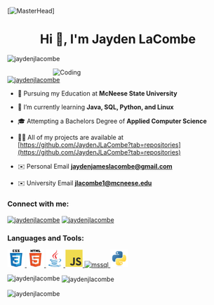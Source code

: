 [![MasterHead](https://camo.githubusercontent.com/ba9f3bd30647e352a3f5e1e45eb45c6ec7bad6155cd16aaedf4a426738da0ca5/68747470733a2f2f696e646f616e616c79746963612e636f6d2f7374617469632f696d616765732f62616e6e6572722e676966)]
<h1 align="center">Hi 👋, I'm Jayden LaCombe</h1>
<p align="left"> <img src="https://komarev.com/ghpvc/?username=jaydenjlacombe&label=Profile%20views&color=0e75b6&style=flat" alt="jaydenjlacombe" /> </p>
<img align="right" alt="Coding" width="400" src="https://media2.giphy.com/media/qgQUggAC3Pfv687qPC/giphy.gif?cid=790b7611cf075007a60c05d979938dcefa1053560fe42c2f&rid=giphy.gif&ct=g">

<p align="left"> <a href="https://twitter.com/jaydenjlacombe" target="blank"><img src="https://img.shields.io/twitter/follow/jaydenjlacombe?logo=twitter&style=for-the-badge" alt="jaydenjlacombe" /></a> </p>

- 🏫 Pursuing my Education at **McNeese State University**

- 🌱 I’m currently learning **Java, SQL, Python, and Linux**

- 🎓 Attempting a Bachelors Degree of **Applied Computer Science**

- 👨‍💻 All of my projects are available at [https://github.com/JaydenJLaCombe?tab=repositories](https://github.com/JaydenJLaCombe?tab=repositories)

- ✉️ Personal Email **jaydenjameslacombe@gmail.com**

- ✉️ University Email **jlacombe1@mcneese.edu**

<h3 align="left">Connect with me:</h3>
<p align="left">
<a href="https://twitter.com/jaydenjlacombe" target="blank"><img align="center" src="https://raw.githubusercontent.com/rahuldkjain/github-profile-readme-generator/master/src/images/icons/Social/twitter.svg" alt="jaydenjlacombe" height="30" width="40" /></a>
<a href="https://instagram.com/jaydenjlacombe" target="blank"><img align="center" src="https://raw.githubusercontent.com/rahuldkjain/github-profile-readme-generator/master/src/images/icons/Social/instagram.svg" alt="jaydenjlacombe" height="30" width="40" /></a>
</p>

<h3 align="left">Languages and Tools:</h3>
<p align="left"> <a href="https://www.w3schools.com/css/" target="_blank" rel="noreferrer"> <img src="https://raw.githubusercontent.com/devicons/devicon/master/icons/css3/css3-original-wordmark.svg" alt="css3" width="40" height="40"/> </a> <a href="https://www.w3.org/html/" target="_blank" rel="noreferrer"> <img src="https://raw.githubusercontent.com/devicons/devicon/master/icons/html5/html5-original-wordmark.svg" alt="html5" width="40" height="40"/> </a> <a href="https://www.java.com" target="_blank" rel="noreferrer"> <img src="https://raw.githubusercontent.com/devicons/devicon/master/icons/java/java-original.svg" alt="java" width="40" height="40"/> </a> <a href="https://developer.mozilla.org/en-US/docs/Web/JavaScript" target="_blank" rel="noreferrer"> <img src="https://raw.githubusercontent.com/devicons/devicon/master/icons/javascript/javascript-original.svg" alt="javascript" width="40" height="40"/> </a> <a href="https://www.microsoft.com/en-us/sql-server" target="_blank" rel="noreferrer"> <img src="https://www.svgrepo.com/show/303229/microsoft-sql-server-logo.svg" alt="mssql" width="40" height="40"/> </a> <a href="https://www.python.org" target="_blank" rel="noreferrer"> <img src="https://raw.githubusercontent.com/devicons/devicon/master/icons/python/python-original.svg" alt="python" width="40" height="40"/> </a> </p>

<p><img align="left" src="https://github-readme-stats.vercel.app/api/top-langs?username=jaydenjlacombe&show_icons=true&locale=en&layout=compact" alt="jaydenjlacombe" /></p>

<p>&nbsp;<img align="center" src="https://github-readme-stats.vercel.app/api?username=jaydenjlacombe&show_icons=true&locale=en" alt="jaydenjlacombe" /></p>

<p><img align="center" src="https://github-readme-streak-stats.herokuapp.com/?user=jaydenjlacombe&" alt="jaydenjlacombe" /></p>
